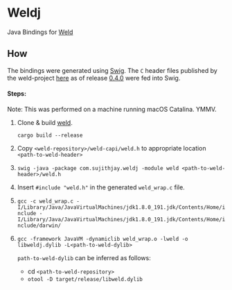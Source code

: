 # Weldj
Java Bindings for [Weld](https://github.com/weld-project/weld)

## How
The bindings were generated using [Swig](http://www.swig.org/). The `C` header files published by the weld-project [here](https://github.com/weld-project/weld/tree/master/weld-capi) as of release [0.4.0](https://github.com/weld-project/weld/releases/tag/v0.4.0) were fed into Swig.

#### Steps:
Note: This was performed on a machine running macOS Catalina. YMMV.
1. Clone & build [weld](https://github.com/weld-project/weld).

    `cargo build --release`
2. Copy `<weld-repository>/weld-capi/weld.h` to appropriate location `<path-to-weld-header>`

3. `swig -java -package com.sujithjay.weldj -module weld <path-to-weld-header>/weld.h`

4. Insert  `#include "weld.h"` in the generated `weld_wrap.c` file.
5. `gcc -c weld_wrap.c -I/Library/Java/JavaVirtualMachines/jdk1.8.0_191.jdk/Contents/Home/include -I/Library/Java/JavaVirtualMachines/jdk1.8.0_191.jdk/Contents/Home/include/darwin/`
6. `gcc -framework JavaVM -dynamiclib weld_wrap.o -lweld -o libweldj.dylib -L<path-to-weld-dylib>`
    
    `path-to-weld-dylib` can be inferred as follows:
    - cd `<path-to-weld-repository>`
    - `otool -D target/release/libweld.dylib`

